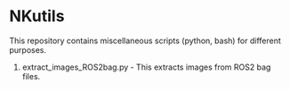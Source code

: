 # NKutils
This repository contains miscellaneous scripts (python, bash) for different purposes.

1. extract_images_ROS2bag.py - This extracts images from ROS2 bag files.
